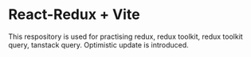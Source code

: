 # React-Redux + Vite
This respository is used for practising redux, redux toolkit, redux toolkit query, tanstack query. Optimistic update is introduced.


